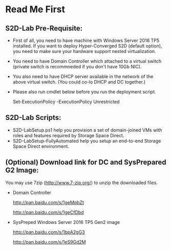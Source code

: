 # Read Me First

## S2D-Lab Pre-Requisite:
- First of all, you need to have machine with Windows Server 2016 TP5 installed. If you want to deploy Hyper-Converged S2D (default option), you need to make sure your hardware support nested virtualization.
- You need to have Domain Controller which attached to a virtual switch (private switch is recommneded if you don't have 10Gb NIC).
- You also need to have DHCP server available in the network of the above virtual switch. (You could co-lo DHCP and DC together.)
- Please also run cmdlet below before you run the deployment script.
  
  Set-ExecutionPolicy -ExecutionPolicy Unrestricted
 
## S2D-Lab Scripts:
- S2D-LabSetup.ps1 help you provision a set of domain-joined VMs with roles and features required by Storage Space Direct.
- S2D-LabSetup-FullyAutomated help you setup an end-to-end Storage Space Direct environment.

## (Optional) Download link for DC and SysPrepared G2 Image:
You may use 7zip (http://www.7-zip.org/) to unzip the downloaded files.
- Domain Controller

  http://pan.baidu.com/s/1geMpbZt
  
  http://pan.baidu.com/s/1geCfDbd
 
- SysPreped Windows Server 2016 TP5 Gen2 image
  
  http://pan.baidu.com/s/1bpA2gG3

  http://pan.baidu.com/s/1eS9Gd2M
